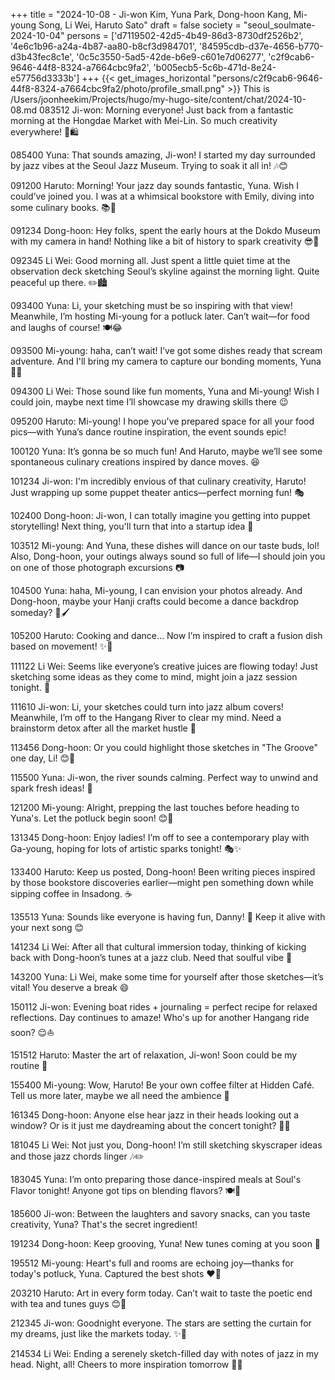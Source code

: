 +++
title = "2024-10-08 - Ji-won Kim, Yuna Park, Dong-hoon Kang, Mi-young Song, Li Wei, Haruto Sato"
draft = false
society = "seoul_soulmate-2024-10-04"
persons = ['d7119502-42d5-4b49-86d3-8730df2526b2', '4e6c1b96-a24a-4b87-aa80-b8cf3d984701', '84595cdb-d37e-4656-b770-d3b43fec8c1e', '0c5c3550-5ad5-42de-b6e9-c601e7d06277', 'c2f9cab6-9646-44f8-8324-a7664cbc9fa2', 'b005ecb5-5c6b-471d-8e24-e57756d3333b']
+++
{{< get_images_horizontal "persons/c2f9cab6-9646-44f8-8324-a7664cbc9fa2/photo/profile_small.png" >}}
This is /Users/joonheekim/Projects/hugo/my-hugo-site/content/chat/2024-10-08.md
083512 Ji-won: Morning everyone! Just back from a fantastic morning at the Hongdae Market with Mei-Lin. So much creativity everywhere! 🎨🛍️

085400 Yuna: That sounds amazing, Ji-won! I started my day surrounded by jazz vibes at the Seoul Jazz Museum. Trying to soak it all in! 🎶😊

091200 Haruto: Morning! Your jazz day sounds fantastic, Yuna. Wish I could’ve joined you. I was at a whimsical bookstore with Emily, diving into some culinary books. 📚🍜

091234 Dong-hoon: Hey folks, spent the early hours at the Dokdo Museum with my camera in hand! Nothing like a bit of history to spark creativity 😎📸

092345 Li Wei: Good morning all. Just spent a little quiet time at the observation deck sketching Seoul’s skyline against the morning light. Quite peaceful up there. ✏️🏙️

093400 Yuna: Li, your sketching must be so inspiring with that view! Meanwhile, I’m hosting Mi-young for a potluck later. Can’t wait—for food and laughs of course! 🍽️😂

093500 Mi-young: haha, can’t wait! I’ve got some dishes ready that scream adventure. And I'll bring my camera to capture our bonding moments, Yuna 📸✨

094300 Li Wei: Those sound like fun moments, Yuna and Mi-young! Wish I could join, maybe next time I’ll showcase my drawing skills there 😉

095200 Haruto: Mi-young! I hope you've prepared space for all your food pics—with Yuna’s dance routine inspiration, the event sounds epic! 

100120 Yuna: It’s gonna be so much fun! And Haruto, maybe we’ll see some spontaneous culinary creations inspired by dance moves. 😆

101234 Ji-won: I'm incredibly envious of that culinary creativity, Haruto! Just wrapping up some puppet theater antics—perfect morning fun! 🎭

102400 Dong-hoon: Ji-won, I can totally imagine you getting into puppet storytelling! Next thing, you'll turn that into a startup idea 🤣

103512 Mi-young: And Yuna, these dishes will dance on our taste buds, lol! Also, Dong-hoon, your outings always sound so full of life—I should join you on one of those photograph excursions 📷

104500 Yuna: haha, Mi-young, I can envision your photos already. And Dong-hoon, maybe your Hanji crafts could become a dance backdrop someday? 🕺🖌️

105200 Haruto: Cooking and dance... Now I’m inspired to craft a fusion dish based on movement! ✨🍜

111122 Li Wei: Seems like everyone’s creative juices are flowing today! Just sketching some ideas as they come to mind, might join a jazz session tonight. 🎷

111610 Ji-won: Li, your sketches could turn into jazz album covers! Meanwhile, I’m off to the Hangang River to clear my mind. Need a brainstorm detox after all the market hustle 💨

113456 Dong-hoon: Or you could highlight those sketches in "The Groove" one day, Li! 😊🎵

115500 Yuna: Ji-won, the river sounds calming. Perfect way to unwind and spark fresh ideas! 🌊

121200 Mi-young: Alright, prepping the last touches before heading to Yuna's. Let the potluck begin soon! 😊🍴

131345 Dong-hoon: Enjoy ladies! I’m off to see a contemporary play with Ga-young, hoping for lots of artistic sparks tonight! 🎭✨

133400 Haruto: Keep us posted, Dong-hoon! Been writing pieces inspired by those bookstore discoveries earlier—might pen something down while sipping coffee in Insadong. ☕

135513 Yuna: Sounds like everyone is having fun, Danny! 🎉 Keep it alive with your next song 😊

141234 Li Wei: After all that cultural immersion today, thinking of kicking back with Dong-hoon’s tunes at a jazz club. Need that soulful vibe 🎷

143200 Yuna: Li Wei, make some time for yourself after those sketches—it’s vital! You deserve a break 😄

150112 Ji-won: Evening boat rides + journaling = perfect recipe for relaxed reflections. Day continues to amaze! Who's up for another Hangang ride soon? 😌⛵

151512 Haruto: Master the art of relaxation, Ji-won! Soon could be my routine 🤞

155400 Mi-young: Wow, Haruto! Be your own coffee filter at Hidden Café. Tell us more later, maybe we all need the ambience 🌟

161345 Dong-hoon: Anyone else hear jazz in their heads looking out a window? Or is it just me daydreaming about the concert tonight? 🤔🎷

181045 Li Wei: Not just you, Dong-hoon! I’m still sketching skyscraper ideas and those jazz chords linger 🎶✏️

183045 Yuna: I’m onto preparing those dance-inspired meals at Soul's Flavor tonight! Anyone got tips on blending flavors? 🍽️🕺

185600 Ji-won: Between the laughters and savory snacks, can you taste creativity, Yuna? That's the secret ingredient!

191234 Dong-hoon: Keep grooving, Yuna! New tunes coming at you soon 🌟

195512 Mi-young: Heart's full and rooms are echoing joy—thanks for today's potluck, Yuna. Captured the best shots ❤️📸

203210 Haruto: Art in every form today. Can’t wait to taste the poetic end with tea and tunes guys 😊🍵

212345 Ji-won: Goodnight everyone. The stars are setting the curtain for my dreams, just like the markets today. ✨🌌

214534 Li Wei: Ending a serenely sketch-filled day with notes of jazz in my head. Night, all! Cheers to more inspiration tomorrow 🍷🎺
